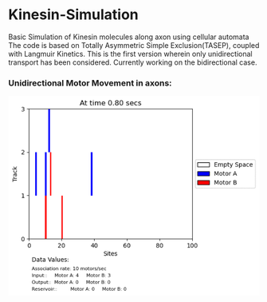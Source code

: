 # Kinesin-Simulation
Basic Simulation of Kinesin molecules along axon using cellular automata
The code is based on Totally Asymmetric Simple Exclusion(TASEP), coupled with Langmuir Kinetics. This is the first version wherein only unidirectional transport has been considered. Currently working on the bidirectional case.

### Unidirectional Motor Movement in axons:
<img src="https://github.com/AvirupJU/Kinesin-Simulation/blob/main/ezgif.com-gif-maker%20(1).gif">
